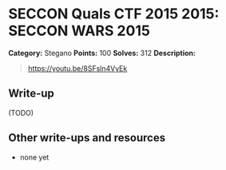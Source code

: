 # SECCON Quals CTF 2015 2015: SECCON WARS 2015

**Category:** Stegano
**Points:** 100
**Solves:** 312
**Description:**

> <https://youtu.be/8SFsln4VyEk>


## Write-up

(TODO)

## Other write-ups and resources

* none yet
